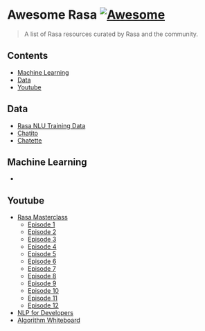 # Awesome Rasa [![Awesome](https://awesome.re/badge.svg)](https://awesome.re)

> A list of Rasa resources curated by Rasa and the community. 

## Contents 

- [Machine Learning](#Machine-Learning)
- [Data](#Data)
- [Youtube](#Youtube)

## Data

- [Rasa NLU Training Data](https://github.com/RasaHQ/NLU-training-data)
- [Chatito](https://github.com/rodrigopivi/Chatito)
- [Chatette](https://github.com/SimGus/Chatette)

## Machine Learning 

- 

## Youtube

- [Rasa Masterclass]()
    - [Episode 1]()
    - [Episode 2]()
    - [Episode 3]()
    - [Episode 4]()
    - [Episode 5]()
    - [Episode 6]()
    - [Episode 7]()
    - [Episode 8]()
    - [Episode 9]()
    - [Episode 10]()
    - [Episode 11]()
    - [Episode 12]()
- [NLP for Developers]()
- [Algorithm Whiteboard]()
